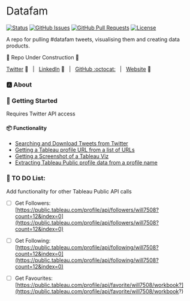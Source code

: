 <h1 style="font-weight:normal">
  Datafam 
</h1>


[![Status](https://www.repostatus.org/badges/latest/wip.svg)]() [![GitHub Issues](https://img.shields.io/github/issues/wjsutton/datafam.svg)](https://github.com/wjsutton/datafam/issues) [![GitHub Pull Requests](https://img.shields.io/github/issues-pr/wjsutton/datafam.svg)](https://github.com/wjsutton/datafam/pulls) [![License](https://img.shields.io/badge/license-MIT-blue.svg)](/LICENSE)

A repo for pulling #datafam tweets, visualising them and creating data products.

:construction: Repo Under Construction :construction: 

[Twitter][Twitter] :speech_balloon:&nbsp;&nbsp;&nbsp;|&nbsp;&nbsp;&nbsp;[LinkedIn][LinkedIn] :necktie:&nbsp;&nbsp;&nbsp;|&nbsp;&nbsp;&nbsp;[GitHub :octocat:][GitHub]&nbsp;&nbsp;&nbsp;|&nbsp;&nbsp;&nbsp;[Website][Website] :link:


<!--
Quick Link 
-->

[Twitter]:https://twitter.com/WJSutton12
[LinkedIn]:https://www.linkedin.com/in/will-sutton-14711627/
[GitHub]:https://github.com/wjsutton
[Website]:https://wjsutton.github.io/

### :a: About


### :checkered_flag: Getting Started

Requires Twitter API access

#### :package: Functionality

- [Searching and Download Tweets from Twitter](functions/function_get_and_save_tweets.R)
- [Getting a Tableau profile URL from a list of URLs](functions/function_get_tableau_profile_url.R)
- [Getting a Screenshot of a Tableau Viz](functions/function_get_tableau_viz_screenshot_url.R)
- [Extracting Tableau Public profile data from a profile name](functions/function_get_tableau_public_api_extract.R)


### :thinking: TO DO List:

Add functionality for other Tableau Public API calls
- [ ] Get Followers: [https://public.tableau.com/profile/api/followers/will7508?count=12&index=0](https://public.tableau.com/profile/api/followers/will7508?count=12&index=0)
- [ ] Get Following: [https://public.tableau.com/profile/api/following/will7508?count=12&index=0](https://public.tableau.com/profile/api/following/will7508?count=12&index=0)
- [ ] Get Favourites: [https://public.tableau.com/profile/api/favorite/will7508/workbook?](https://public.tableau.com/profile/api/favorite/will7508/workbook?)

